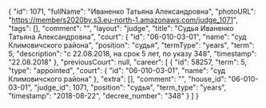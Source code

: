 {
    "id": 1071,
    "fullName": "Иваненко Татьяна Александровна",
    "photoURL": "https://members2020by.s3.eu-north-1.amazonaws.com/judge_1071",
    "tags": [],
    "comment": "",
    "layout": "judge",
    "title": "Судья Иваненко Татьяна Александровна",
    "court": {
        "id": "06-010-03-01",
        "name": "суд Климовичского района",
        "position": "судья",
        "termType": "years",
        "term": 5,
        "description": "c 22.08.2018, на срок 5 лет, по указу 348",
        "timestamp": "22.08.2018"
    },
    "previousCourt": null,
    "career": [
        {
            "id": 58257,
            "term": 5,
            "type": "appointed",
            "court": {
                "id": "06-010-03-01",
                "name": "суд Климовичского района"
            },
            "extra": [],
            "comment": "",
            "house_id": "06-010-03-01",
            "judge_id": 1071,
            "position": "судья",
            "term_type": "years",
            "timestamp": "2018-08-22",
            "decree_number": "348"
        }
    ]
}